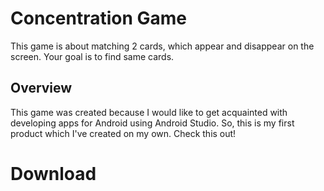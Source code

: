 # Concentration Game
This game is about matching 2 cards, which appear and disappear on the screen. Your goal is to find same cards.
## Overview
This game was created because I would like to get acquainted with developing apps for Android using Android Studio. So, this is my first product which I've created on my own. Check this out!
# Download
